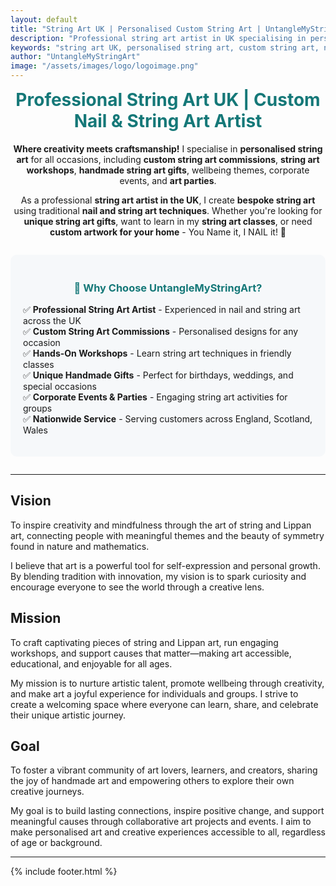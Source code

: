 ```yaml
---
layout: default
title: "String Art UK | Personalised Custom String Art | UntangleMyStringArt"
description: "Professional string art artist in UK specialising in personalised custom string art, nail art workshops, handmade string art gifts, art parties & exhibitions. Bespoke string art commissions."
keywords: "string art UK, personalised string art, custom string art, nail and string art, handmade string art, string art workshops, string art artist UK, bespoke string art, string art gifts, nail art classes"
author: "UntangleMyStringArt"
image: "/assets/images/logo/logoimage.png"
---
```



<h1 style="text-align:center; color:#157878; margin-top:calc(1.5em - 40px);">Professional String Art UK | Custom Nail & String Art Artist</h1>

<div style="text-align:center; margin-bottom:2em;">
<p><strong>Where creativity meets craftsmanship!</strong> I specialise in <strong>personalised string art</strong> for all occasions, including <strong>custom string art commissions</strong>, <strong>string art workshops</strong>, <strong>handmade string art gifts</strong>, wellbeing themes, corporate events, and <strong>art parties</strong>.</p>

<p>As a professional <strong>string art artist in the UK</strong>, I create <strong>bespoke string art</strong> using traditional <strong>nail and string art techniques</strong>. Whether you're looking for <strong>unique string art gifts</strong>, want to learn in my <strong>string art classes</strong>, or need <strong>custom artwork for your home</strong> - You Name it, I NAIL it! 🎨</p>
</div>

<div style="background:#f6f8fa; padding:20px; margin:2em 0; border-radius:10px;">
<h3 style="color:#157878; text-align:center;">🎯 Why Choose UntangleMyStringArt?</h3>
<ul style="list-style:none; padding:0;">
<li>✅ <strong>Professional String Art Artist</strong> - Experienced in nail and string art across the UK</li>
<li>✅ <strong>Custom String Art Commissions</strong> - Personalised designs for any occasion</li>
<li>✅ <strong>Hands-On Workshops</strong> - Learn string art techniques in friendly classes</li>
<li>✅ <strong>Unique Handmade Gifts</strong> - Perfect for birthdays, weddings, and special occasions</li>
<li>✅ <strong>Corporate Events & Parties</strong> - Engaging string art activities for groups</li>
<li>✅ <strong>Nationwide Service</strong> - Serving customers across England, Scotland, Wales</li>
</ul>
</div>

<!-- Enhanced Keywords for Local SEO -->
<div style="display:none;">
String art UK, string art England, string art Scotland, string art Wales, personalised string art, custom string art, nail and string art, handmade string art, string art workshops, string art artist UK, bespoke string art, string art gifts, nail art classes, string art commissions, UK string art, string art near me, string art London, string art Manchester, string art Birmingham, professional string art, unique string art</div>



---

## Vision
To inspire creativity and mindfulness through the art of string and Lippan art, connecting people with meaningful themes and the beauty of symmetry found in nature and mathematics.

I believe that art is a powerful tool for self-expression and personal growth. By blending tradition with innovation, my vision is to spark curiosity and encourage everyone to see the world through a creative lens.

<div id="vision-zigzag" class="mission-zigzag"></div>
<script src="/assets/js/vision-gallery.js"></script>

## Mission
To craft captivating pieces of string and Lippan art, run engaging workshops, and support causes that matter—making art accessible, educational, and enjoyable for all ages.

My mission is to nurture artistic talent, promote wellbeing through creativity, and make art a joyful experience for individuals and groups. I strive to create a welcoming space where everyone can learn, share, and celebrate their unique artistic journey.

<div id="mission-zigzag" class="mission-zigzag"></div>
<script src="/assets/js/mission-gallery.js"></script>

## Goal
To foster a vibrant community of art lovers, learners, and creators, sharing the joy of handmade art and empowering others to explore their own creative journeys.

My goal is to build lasting connections, inspire positive change, and support meaningful causes through collaborative art projects and events. I aim to make personalised art and creative experiences accessible to all, regardless of age or background.

<div id="goal-zigzag" class="mission-zigzag"></div>
<script src="/assets/js/goal-gallery.js"></script>

---

{% include footer.html %}
